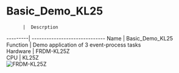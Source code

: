 # Basic_Demo_KL25
          |  Descrption                              
 ---------| ------------------------------
 Name     | Basic_Demo_KL25                                        
 Function | Demo application of 3 event-process tasks                           
 Hardware | FRDM-KL25Z                           
 CPU      | KL25Z                                     
 ![FRDM-KL25Z](https://github.com/ianhom/MOE/blob/master/Documents/Pic/FRDM-KL25Z.png?raw=true)
